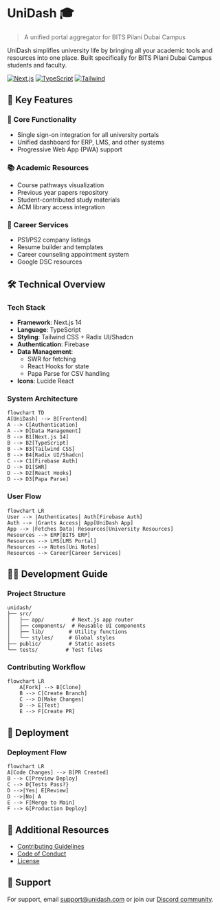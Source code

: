 # UniDash 🎓

> A unified portal aggregator for BITS Pilani Dubai Campus

UniDash simplifies university life by bringing all your academic tools and resources into one place. Built specifically for BITS Pilani Dubai Campus students and faculty.

[![Next.js](https://img.shields.io/badge/Next.js-14-black)](https://nextjs.org/)
[![TypeScript](https://img.shields.io/badge/TypeScript-5.0-blue)](https://www.typescriptlang.org/)
[![Tailwind](https://img.shields.io/badge/Tailwind-3.0-38bdf8)](https://tailwindcss.com/)

## 🚀 Key Features

### 📱 Core Functionality
- Single sign-on integration for all university portals
- Unified dashboard for ERP, LMS, and other systems
- Progressive Web App (PWA) support

### 📚 Academic Resources
- Course pathways visualization
- Previous year papers repository
- Student-contributed study materials
- ACM library access integration

### 💼 Career Services
- PS1/PS2 company listings
- Resume builder and templates
- Career counseling appointment system
- Google DSC resources

## 🛠️ Technical Overview

### Tech Stack
- **Framework**: Next.js 14
- **Language**: TypeScript
- **Styling**: Tailwind CSS + Radix UI/Shadcn
- **Authentication**: Firebase
- **Data Management**: 
  - SWR for fetching
  - React Hooks for state
  - Papa Parse for CSV handling
- **Icons**: Lucide React

### System Architecture

```mermaid
flowchart TD
A[UniDash] --> B[Frontend]
A --> C[Authentication]
A --> D[Data Management]
B --> B1[Next.js 14]
B --> B2[TypeScript]
B --> B3[Tailwind CSS]
B --> B4[Radix UI/Shadcn]
C --> C1[Firebase Auth]
D --> D1[SWR]
D --> D2[React Hooks]
D --> D3[Papa Parse]
```

### User Flow

```mermaid
flowchart LR
User --> |Authenticates| Auth[Firebase Auth]
Auth --> |Grants Access| App[UniDash App]
App --> |Fetches Data| Resources[University Resources]
Resources --> ERP[BITS ERP]
Resources --> LMS[LMS Portal]
Resources --> Notes[Uni Notes]
Resources --> Career[Career Services]
```

## 👩‍💻 Development Guide

### Project Structure
```
unidash/
├── src/
│   ├── app/         # Next.js app router
│   ├── components/  # Reusable UI components
│   ├── lib/        # Utility functions
│   └── styles/     # Global styles
├── public/         # Static assets
└── tests/         # Test files
```

### Contributing Workflow

```mermaid
flowchart LR
    A[Fork] --> B[Clone]
    B --> C[Create Branch]
    C --> D[Make Changes]
    D --> E[Test]
    E --> F[Create PR]
```

## 🚀 Deployment

### Deployment Flow
```mermaid
flowchart LR
A[Code Changes] --> B[PR Created]
B --> C[Preview Deploy]
C --> D{Tests Pass?}
D -->|Yes| E[Review]
D -->|No| A
E --> F[Merge to Main]
F --> G[Production Deploy]
```

## 📄 Additional Resources

- [Contributing Guidelines](CONTRIBUTING.md)
- [Code of Conduct](CODE_OF_CONDUCT.md)
- [License](LICENSE.md)

## 🤝 Support

For support, email support@unidash.com or join our [Discord community](https://discord.gg/unidash).